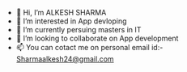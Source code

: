 - 👋 Hi, I’m ALKESH SHARMA
- 👀 I’m interested in App devloping
- 🌱 I’m currently persuing masters in IT
- 💞️ I’m looking to collaborate on App development
- 📫 You can cotact me on personal email id:- Sharmaalkesh24@gmail.com

<!---
ALKESHSHARMA24/ALKESHSHARMA24 is a ✨ special ✨ repository because its `README.md` (this file) appears on your GitHub profile.
You can click the Preview link to take a look at your changes.
--->
